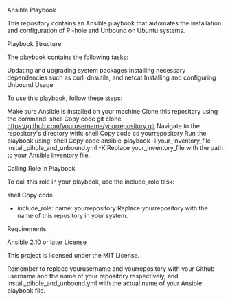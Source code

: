 Ansible Playbook

This repository contains an Ansible playbook that automates the installation and configuration of Pi-hole and Unbound on Ubuntu systems.

Playbook Structure

The playbook contains the following tasks:

Updating and upgrading system packages
Installing necessary dependencies such as curl, dnsutils, and netcat
Installing and configuring Unbound
Usage

To use this playbook, follow these steps:

Make sure Ansible is installed on your machine
Clone this repository using the command:
shell
Copy code
git clone https://github.com/yourusername/yourrepository.git
Navigate to the repository's directory with:
shell
Copy code
cd yourrepository
Run the playbook using:
shell
Copy code
ansible-playbook -i your_inventory_file install_pihole_and_unbound.yml -K
Replace your_inventory_file with the path to your Ansible inventory file.

Calling Role in Playbook

To call this role in your playbook, use the include_role task:

shell
Copy code
- include_role:
    name: yourrepository
Replace yourrepository with the name of this repository in your system.

Requirements

Ansible 2.10 or later
License

This project is licensed under the MIT License.

Remember to replace yourusername and yourrepository with your Github username and the name of your repository respectively, and install_pihole_and_unbound.yml with the actual name of your Ansible playbook file.
